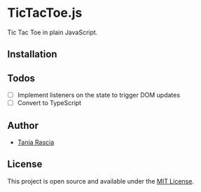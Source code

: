 # TicTacToe.js

Tic Tac Toe in plain JavaScript.

## Installation

## Todos

- [ ] Implement listeners on the state to trigger DOM updates
- [ ] Convert to TypeScript

## Author

- [Tania Rascia](https://www.taniarascia.com)

## License

This project is open source and available under the [MIT License](LICENSE).
